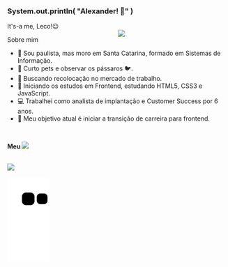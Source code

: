 ### System.out.println( "Alexander! 🤟" )
It's-a me, Leco!😉                                                                                                       
<img align="right" width="250px" src="https://user-images.githubusercontent.com/101671694/171423053-478d64f5-af31-4c53-b865-35477ae48ffa.png" style="max-width: 100%;">

Sobre mim


- 👨 Sou paulista, mas moro em Santa Catarina, formado em Sistemas de Informação.
- 🐶 Curto pets e observar os pássaros 🐦.
- 🔭 Buscando recolocação no mercado de trabalho.
- 🌱 Iniciando os estudos em Frontend, estudando HTML5, CSS3 e JavaScript.
- 💻 Trabalhei como analista de implantação e Customer Success por 6 anos.
- 🎯 Meu objetivo atual é iniciar a transição de carreira para frontend.

<br>


<strong> Meu </strong> <a href="https://www.linkedin.com/in/alexander-fonseca-ab211091/" rel="nofollow"><img src="https://camo.githubusercontent.com/a493f6833f99fb3c85788d6d9305e6b7a42b838e5ee5d138fd9a8214a7e77472/68747470733a2f2f696d672e736869656c64732e696f2f62616467652f6c696e6b6564696e2d2532333030373742352e7376673f267374796c653d666f722d7468652d6261646765266c6f676f3d6c696e6b6564696e266c6f676f436f6c6f723d7768697465" data-canonical-src="https://img.shields.io/badge/linkedin-%230077B5.svg?&amp;style=for-the-badge&amp;logo=linkedin&amp;logoColor=white" style="max-width: 100%;"></a>

<br>

<div>
<a href="https://github.com/Alexander-Fonseca">
<img height="180em" src="https://github-readme-stats.vercel.app/api/top-langs/?username=Alexander-Fonseca&layout=compact&langs_count=7&theme=dracula"/>
</div>
  
  ![snake gif](https://github.com/Alexander-Fonseca/Alexander-Fonseca/blob/output/github-contribution-grid-snake.svg)
 

